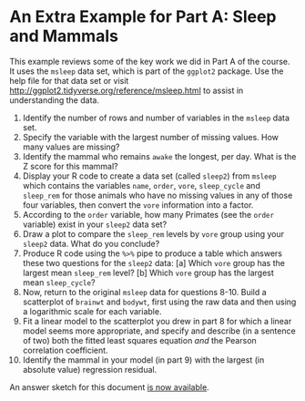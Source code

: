 # An Extra Example for Part A: Sleep and Mammals

This example reviews some of the key work we did in Part A of the course. It uses the `msleep` data set, which is part of the `ggplot2` package. Use the help file for that data set or visit http://ggplot2.tidyverse.org/reference/msleep.html to assist in understanding the data.

1. Identify the number of rows and number of variables in the `msleep` data set.
2. Specify the variable with the largest number of missing values. How many values are missing?
3. Identify the mammal who remains `awake` the longest, per day. What is the Z score for this mammal?
4. Display your R code to create a data set (called `sleep2`) from `msleep` which contains the variables `name`, `order`, `vore`, `sleep_cycle` and `sleep_rem` for those animals who have no missing values in any of those four variables, then convert the `vore` information into a factor. 
5. According to the `order` variable, how many Primates (see the `order` variable) exist in your `sleep2` data set?
6. Draw a plot to compare the `sleep_rem` levels by `vore` group using your `sleep2` data. What do you conclude?
7. Produce R code using the `%>%` pipe to produce a table which answers these two questions for the `sleep2` data: [a] Which `vore` group has the largest mean `sleep_rem` level? [b] Which `vore` group has the largest mean `sleep_cycle`? 
8. Now, return to the original `msleep` data for questions 8-10. Build a scatterplot of `brainwt` and `bodywt`, first using the raw data and then using a logarithmic scale for each variable. 
9. Fit a linear model to the scatterplot you drew in part 8 for which a linear model seems more appropriate, and specify and describe (in a sentence of two) both the fitted least squares equation *and* the Pearson correlation coefficient.
10. Identify the mammal in your model (in part 9) with the largest (in absolute value) regression residual. 

An answer sketch for this document [is now available](https://github.com/THOMASELOVE/431homework/blob/master/Extra_A/extra_A.pdf).
